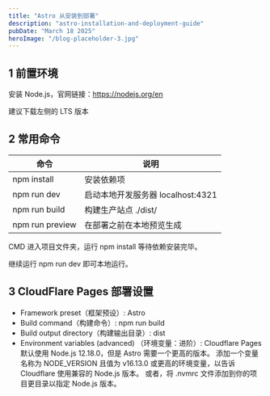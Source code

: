 ```yaml
---
title: "Astro 从安装到部署"
description: "astro-installation-and-deployment-guide"
pubDate: "March 18 2025"
heroImage: "/blog-placeholder-3.jpg"
---
```


## 1 前置环境

安装 Node.js，官网链接：https://nodejs.org/en

建议下载左侧的 LTS 版本

## 2 常用命令
	
| 命令   | 说明     |
| --------- | -------- |
| npm install | 安装依赖项 |
| npm run dev | 启动本地开发服务器 localhost:4321 |
| npm run build | 构建生产站点 ./dist/ |
| npm run preview | 在部署之前在本地预览生成 |


CMD 进入项目文件夹，运行 npm install 等待依赖安装完毕。

继续运行 npm run dev 即可本地运行。

## 3 CloudFlare Pages 部署设置

- Framework preset（框架预设）: Astro
- Build command（构建命令）: npm run build
- Build output directory（构建输出目录）: dist
- Environment variables (advanced) （环境变量：进阶）: Cloudflare Pages 默认使用 Node.js 12.18.0，但是 Astro 需要一个更高的版本。
添加一个变量名称为 NODE_VERSION 且值为 v16.13.0 或更高的环境变量，以告诉 Cloudflare 使用兼容的 Node.js 版本。
或者，将 .nvmrc 文件添加到你的项目更目录以指定 Node.js 版本。